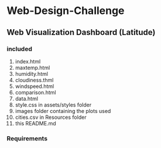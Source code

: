 # Web-Design-Challenge
 
 ## Web Visualization Dashboard (Latitude)

 ### included
1. index.html
2. maxtemp.html
3. humidity.html
4. cloudiness.thml
5. windspeed.html
6. comparison.html
7. data.html
8. style.css in assets/styles folder
9. images folder containing the plots used
10. cities.csv in Resources folder
11. this README.md

 ### Requirements


 

